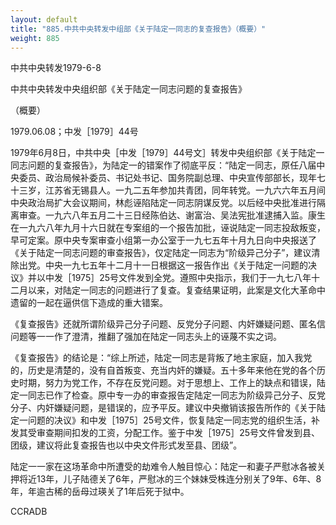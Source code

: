 ```yaml
---
layout: default
title: "885.中共中央转发中组部《关于陆定一同志的复查报告》（概要）"
weight: 885
---
```


中共中央转发1979-6-8

中共中央转发中央组织部《关于陆定一同志问题的复查报告》

（概要）

1979.06.08；中发［1979］44号

1979年6月8日，中共中央［中发［1979］44号文］转发中央组织部《关于陆定一同志问题的复查报告》，为陆定一的错案作了彻底平反：“陆定一同志，原任八届中央委员、政治局候补委员、书记处书记、国务院副总理、中央宣传部部长，现年七十三岁，江苏省无锡县人。一九二五年参加共青团，同年转党。一九六六年五月间中央政治局扩大会议期间，林彪诬陷陆定一同志阴谋反党。以后经中央批准进行隔离审查。一九六八年五月二十三日经陈伯达、谢富治、吴法宪批准逮捕入监。康生在一九六八年九月十六日就在专案组的一个报告加批，诬说陆定一同志投敌叛变，早可定案。原中央专案审查小组第一办公室于一九七五年十月九日向中央报送了《关于陆定一同志问题的审查报告》，仅定陆定一同志为“阶级异己分子”，建议清除出党。中央一九七五年十二月十一日根据这一报告作出《关于陆定一问题的决议》并以中发［1975］25号文件发到全党。遵照中央指示，我们于一九七八年十二月以来，对陆定一同志的问题进行了复查。复查结果证明，此案是文化大革命中遗留的一起在逼供信下造成的重大错案。

《复查报告》还就所谓阶级异己分子问题、反党分子问题、内奸嫌疑问题、匿名信问题等一一作了澄清，推翻了强加在陆定一同志头上的诬蔑不实之词。

《复查报告》的结论是：“综上所述，陆定一同志是背叛了地主家庭，加入我党的，历史是清楚的，没有自首叛变、充当内奸的嫌疑。五十多年来他在党的各个历史时期，努力为党工作，不存在反党问题。对于思想上、工作上的缺点和错误，陆定一同志已作了检查。原中专一办的审查报告定陆定一同志为阶级异己分子、反党分子、内奸嫌疑问题，是错误的，应予平反。建议中央撤销该报告所作的《关于陆定一问题的决议》和中发［1975］25号文件，恢复陆定一同志党的组织生活，补发其受审查期间扣发的工资，分配工作。鉴于中发［1975］25号文件曾发到县、团级，建议将此复查报告也以中央文件形式发至县、团级”。

陆定一一家在这场革命中所遭受的劫难令人触目惊心：陆定一和妻子严慰冰各被关押将近13年，儿子陆德关了6年，严慰冰的三个妹妹受株连分别关了9年、6年、8年，年逾古稀的岳母过瑛关了1年后死于狱中。

CCRADB

